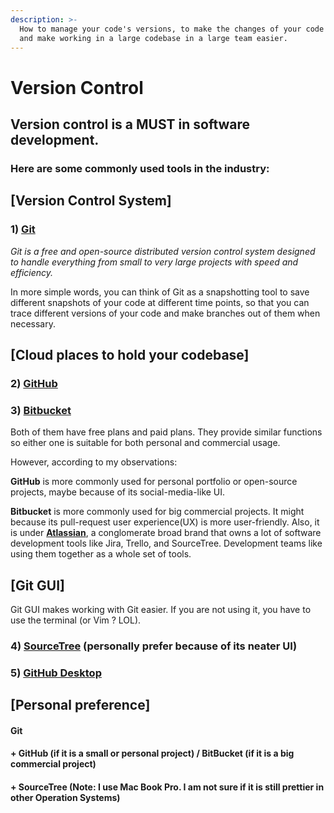 ```yaml
---
description: >-
  How to manage your code's versions, to make the changes of your code traceable
  and make working in a large codebase in a large team easier.
---
```


# Version Control

## Version control is a MUST in software development.

### Here are some commonly used tools in the industry:

## \[Version Control System\]

### 1\) [Git](https://git-scm.com/)

_Git is a free and open-source distributed version control system designed to handle everything from small to very large projects with speed and efficiency._

In more simple words, you can think of Git as a snapshotting tool to save different snapshots of your code at different time points, so that you can trace different versions of your code and make branches out of them when necessary.



## \[Cloud places to hold your codebase\]

### 2\) [GitHub](https://github.com/)

### 3\) [Bitbucket](https://bitbucket.org/)

Both of them have free plans and paid plans. They provide similar functions so either one is suitable for both personal and commercial usage. 

However, according to my observations: 

**GitHub** is more commonly used for personal portfolio or open-source projects, maybe because of its social-media-like UI. 

**Bitbucket** is more commonly used for big commercial projects. It might because its pull-request user experience\(UX\) is more user-friendly. Also, it is under [**Atlassian**](https://www.atlassian.com/), a conglomerate broad brand that owns a lot of software development tools like Jira, Trello, and SourceTree. Development teams like using them together as a whole set of tools.



## \[Git GUI\]

Git GUI makes working with Git easier. If you are not using it, you have to use the terminal \(or Vim ? LOL\).

### 4\) [SourceTree](https://www.sourcetreeapp.com/) \(personally prefer because of its neater UI\)

### 5\) [GitHub Desktop](https://desktop.github.com/)



## \[Personal preference\]

#### Git 

#### + GitHub \(if it is a small or personal project\) / BitBucket \(if it is a big commercial project\)

#### + SourceTree \(Note: I use Mac Book Pro. I am not sure if it is still prettier in other Operation Systems\)





